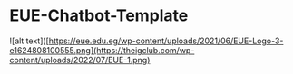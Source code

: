 # EUE-Chatbot-Template

![alt text]([https://eue.edu.eg/wp-content/uploads/2021/06/EUE-Logo-3-e1624808100555.png](https://theigclub.com/wp-content/uploads/2022/07/EUE-1.png)
